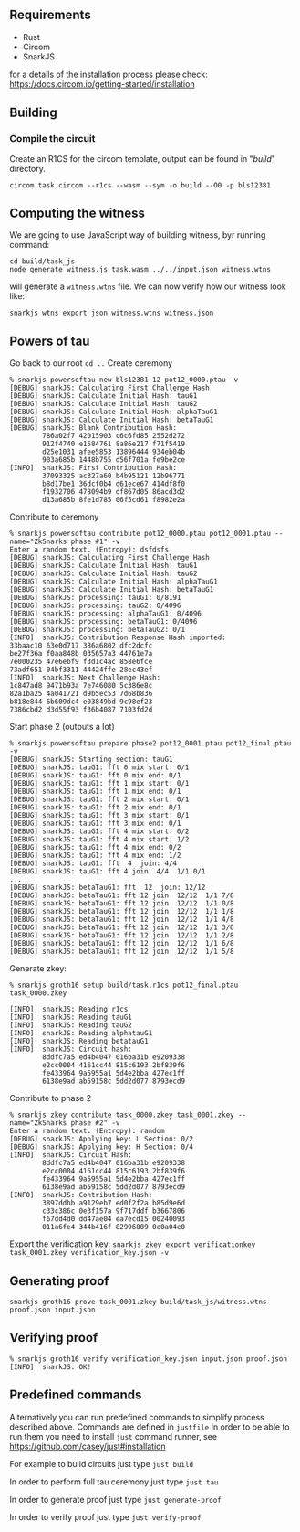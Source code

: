 ## Requirements
* Rust
* Circom
* SnarkJS

for a details of the installation process please check: https://docs.circom.io/getting-started/installation

## Building

### Compile the circuit
Create an R1CS for the circom template, output can be found in "*build*" directory.
```
circom task.circom --r1cs --wasm --sym -o build --O0 -p bls12381
```

## Computing the witness
We are going to use JavaScript way of building witness, byr running command:
```
cd build/task_js
node generate_witness.js task.wasm ../../input.json witness.wtns
```
will generate a `witness.wtns` file. We can now verify how our witness look like:

```
snarkjs wtns export json witness.wtns witness.json
```

## Powers of tau
Go back to our root
`cd ..`
Create ceremony
```
% snarkjs powersoftau new bls12381 12 pot12_0000.ptau -v
[DEBUG] snarkJS: Calculating First Challenge Hash
[DEBUG] snarkJS: Calculate Initial Hash: tauG1
[DEBUG] snarkJS: Calculate Initial Hash: tauG2
[DEBUG] snarkJS: Calculate Initial Hash: alphaTauG1
[DEBUG] snarkJS: Calculate Initial Hash: betaTauG1
[DEBUG] snarkJS: Blank Contribution Hash:
		786a02f7 42015903 c6c6fd85 2552d272
		912f4740 e1584761 8a86e217 f71f5419
		d25e1031 afee5853 13896444 934eb04b
		903a685b 1448b755 d56f701a fe9be2ce
[INFO]  snarkJS: First Contribution Hash:
		37093325 ac327a60 b4b95121 12b96771
		b8d17be1 36dcf0b4 d61ece67 414df8f0
		f1932706 478094b9 df867d05 86acd3d2
		d13a685b 8fe1d785 06f5cd61 f8982e2a
```
Contribute to ceremony
```
% snarkjs powersoftau contribute pot12_0000.ptau pot12_0001.ptau --name="ZkSnarks phase #1" -v
Enter a random text. (Entropy): dsfdsfs
[DEBUG] snarkJS: Calculating First Challenge Hash
[DEBUG] snarkJS: Calculate Initial Hash: tauG1
[DEBUG] snarkJS: Calculate Initial Hash: tauG2
[DEBUG] snarkJS: Calculate Initial Hash: alphaTauG1
[DEBUG] snarkJS: Calculate Initial Hash: betaTauG1
[DEBUG] snarkJS: processing: tauG1: 0/8191
[DEBUG] snarkJS: processing: tauG2: 0/4096
[DEBUG] snarkJS: processing: alphaTauG1: 0/4096
[DEBUG] snarkJS: processing: betaTauG1: 0/4096
[DEBUG] snarkJS: processing: betaTauG2: 0/1
[INFO]  snarkJS: Contribution Response Hash imported:
33baac10 63e0d717 386a6802 dfc2dcfc
be27f36a f0aa848b 035657a3 44761e7a
7e000235 47e6ebf9 f3d1c4ac 858e6fce
73adf651 04bf3311 44424ffe 28ec43ef
[INFO]  snarkJS: Next Challenge Hash:
1c847ad8 9471b93a 7e746080 5c386e8c
82a1ba25 4a041721 d9b5ec53 7d68b836
b818e844 6b609dc4 e03849bd 9c98ef23
7386cbd2 d3d55f93 f36b4087 7103fd2d
```


Start phase 2 (outputs a lot)
```
% snarkjs powersoftau prepare phase2 pot12_0001.ptau pot12_final.ptau -v
[DEBUG] snarkJS: Starting section: tauG1
[DEBUG] snarkJS: tauG1: fft 0 mix start: 0/1
[DEBUG] snarkJS: tauG1: fft 0 mix end: 0/1
[DEBUG] snarkJS: tauG1: fft 1 mix start: 0/1
[DEBUG] snarkJS: tauG1: fft 1 mix end: 0/1
[DEBUG] snarkJS: tauG1: fft 2 mix start: 0/1
[DEBUG] snarkJS: tauG1: fft 2 mix end: 0/1
[DEBUG] snarkJS: tauG1: fft 3 mix start: 0/1
[DEBUG] snarkJS: tauG1: fft 3 mix end: 0/1
[DEBUG] snarkJS: tauG1: fft 4 mix start: 0/2
[DEBUG] snarkJS: tauG1: fft 4 mix start: 1/2
[DEBUG] snarkJS: tauG1: fft 4 mix end: 0/2
[DEBUG] snarkJS: tauG1: fft 4 mix end: 1/2
[DEBUG] snarkJS: tauG1: fft  4  join: 4/4
[DEBUG] snarkJS: tauG1: fft 4 join  4/4  1/1 0/1
...
[DEBUG] snarkJS: betaTauG1: fft  12  join: 12/12
[DEBUG] snarkJS: betaTauG1: fft 12 join  12/12  1/1 7/8
[DEBUG] snarkJS: betaTauG1: fft 12 join  12/12  1/1 0/8
[DEBUG] snarkJS: betaTauG1: fft 12 join  12/12  1/1 1/8
[DEBUG] snarkJS: betaTauG1: fft 12 join  12/12  1/1 4/8
[DEBUG] snarkJS: betaTauG1: fft 12 join  12/12  1/1 3/8
[DEBUG] snarkJS: betaTauG1: fft 12 join  12/12  1/1 2/8
[DEBUG] snarkJS: betaTauG1: fft 12 join  12/12  1/1 6/8
[DEBUG] snarkJS: betaTauG1: fft 12 join  12/12  1/1 5/8
```

Generate zkey:
```
% snarkjs groth16 setup build/task.r1cs pot12_final.ptau task_0000.zkey

[INFO]  snarkJS: Reading r1cs
[INFO]  snarkJS: Reading tauG1
[INFO]  snarkJS: Reading tauG2
[INFO]  snarkJS: Reading alphatauG1
[INFO]  snarkJS: Reading betatauG1
[INFO]  snarkJS: Circuit hash:
		8ddfc7a5 ed4b4047 016ba31b e9209338
		e2cc0004 4161cc44 815c6193 2bf839f6
		fe433964 9a5955a1 5d4e2bba 427ec1ff
		6138e9ad ab59158c 5dd2d077 8793ecd9
```

Contribute to phase 2
```
% snarkjs zkey contribute task_0000.zkey task_0001.zkey --name="ZkSnarks phase #2" -v
Enter a random text. (Entropy): random
[DEBUG] snarkJS: Applying key: L Section: 0/2
[DEBUG] snarkJS: Applying key: H Section: 0/4
[INFO]  snarkJS: Circuit Hash:
		8ddfc7a5 ed4b4047 016ba31b e9209338
		e2cc0004 4161cc44 815c6193 2bf839f6
		fe433964 9a5955a1 5d4e2bba 427ec1ff
		6138e9ad ab59158c 5dd2d077 8793ecd9
[INFO]  snarkJS: Contribution Hash:
		3897ddbb a9129eb7 ed0f2f2a b85d9e6d
		c33c386c 0e3f157a 9f717ddf b3667806
		f67dd4d0 dd47ae04 ea7ecd15 00240093
		011a6fe4 344b416f 82996809 0e0a04e0
```

Export the verification key:
`snarkjs zkey export verificationkey task_0001.zkey verification_key.json -v`


## Generating proof
`snarkjs groth16 prove task_0001.zkey build/task_js/witness.wtns proof.json input.json`

## Verifying proof
```
% snarkjs groth16 verify verification_key.json input.json proof.json
[INFO]  snarkJS: OK!
```

## Predefined commands

Alternatively you can run predefined commands to simplify process described above.
Commands are defined in `justfile`
In order to be able to run them you need to install `just` command runner, see https://github.com/casey/just#installation

For example to build circuits just type `just build`

In order to perform full tau ceremony just type `just tau`

In order to generate proof just type `just generate-proof`

In order to verify proof just type `just verify-proof`

